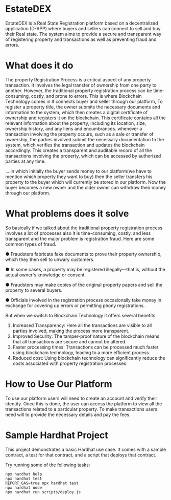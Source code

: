 # EstateDEX
EstateDEX is a Real State Registration platform based on a decentralized application (D-APP) where buyers and sellers can connect to sell and buy their Real state.
The system aims to provide a secure and transparent way of registering property and transactions as well as preventing fraud and errors.

# What does it do
The property Registration Process is a critical aspect of any property transaction. It involves the legal transfer of ownership from one party to another.
However, the traditional property registration process can be time-consuming, costly, and prone to errors. This is where Blockchain Technology comes in
It connects buyer and seller through our platform, To register a property title, the owner submits the necessary documents and information to the system, which then creates a digital certificate of ownership and registers it on the blockchain. This certificate contains all the relevant information about the property, including its location, size, ownership history, and any liens and encumbrances.
whenever a transaction involving the property occurs, such as a sale or transfer of ownership, the parties involved submit the necessary documentation to the system, which verifies the transaction and updates the blockchain accordingly. This creates a transparent and auditable record of all the transactions involving the property, which can be accessed by authorized parties at any time.

 ....in which initially the buyer sends money to our platform(we have to mention which property they want to buy) then the seller transfers his property to the buyer which will currently be stored in our platform. 
Now the buyer becomes a new owner and the older owner can withdraw their money through our platform.


# What problems does it solve
So basically if we talked about the traditional property registration process involves a lot of processes also it is time-consuming, costly, and less transparent and the major problem is registration fraud.
Here are some common types of fraud.

● Fraudsters fabricate fake documents to prove their property ownership, which they then sell to unwary customers.

● In some cases, a property may be registered illegally—that is, without the actual owner's knowledge or consent.

● Fraudsters may make copies of the original property papers and sell the property to several buyers.

● Officials involved in the registration process occasionally take money in exchange for covering up errors or permitting phony registrations.

  
But when we switch to Blockchain Technology it offers several benefits
1. Increased Transparency: Here all the transactions are visible to all parties involved, making the process more transparent.
2. Improved Security: The tamper-proof nature of the blockchain means that all transactions are secure and cannot be altered.
3. Faster processing times: Transactions can be processed much faster using blockchain technology, leading to a more efficient process.
4. Reduced cost: Using blockchain technology can significantly reduce the costs associated with property registration processes.               

# How to Use Our Platform
To use our platform users will need to create an account and verify their identity. Once this is done, the user can access the platform to view all the transactions related to a particular property. To make transactions users need will to provide the necessary details and pay the fees.



# Sample Hardhat Project

This project demonstrates a basic Hardhat use case. It comes with a sample contract, a test for that contract, and a script that deploys that contract.

Try running some of the following tasks:

```shell
npx hardhat help
npx hardhat test
REPORT_GAS=true npx hardhat test
npx hardhat node
npx hardhat run scripts/deploy.js
```
